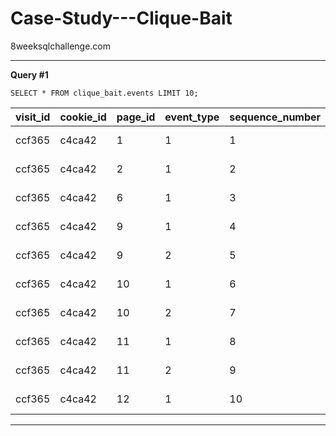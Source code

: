 # Case-Study---Clique-Bait
8weeksqlchallenge.com

---

**Query #1**

    SELECT * FROM clique_bait.events LIMIT 10;

| visit_id | cookie_id | page_id | event_type | sequence_number | event_time               |
| -------- | --------- | ------- | ---------- | --------------- | ------------------------ |
| ccf365   | c4ca42    | 1       | 1          | 1               | 2020-02-04T19:16:09.182Z |
| ccf365   | c4ca42    | 2       | 1          | 2               | 2020-02-04T19:16:17.358Z |
| ccf365   | c4ca42    | 6       | 1          | 3               | 2020-02-04T19:16:58.454Z |
| ccf365   | c4ca42    | 9       | 1          | 4               | 2020-02-04T19:16:58.609Z |
| ccf365   | c4ca42    | 9       | 2          | 5               | 2020-02-04T19:17:51.729Z |
| ccf365   | c4ca42    | 10      | 1          | 6               | 2020-02-04T19:18:11.605Z |
| ccf365   | c4ca42    | 10      | 2          | 7               | 2020-02-04T19:19:10.570Z |
| ccf365   | c4ca42    | 11      | 1          | 8               | 2020-02-04T19:19:46.911Z |
| ccf365   | c4ca42    | 11      | 2          | 9               | 2020-02-04T19:20:45.274Z |
| ccf365   | c4ca42    | 12      | 1          | 10              | 2020-02-04T19:20:52.307Z |

---
